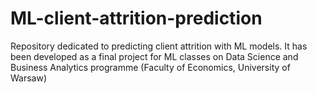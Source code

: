 # ML-client-attrition-prediction
Repository dedicated to predicting client attrition with ML models. It has been developed as a final project for ML classes on Data Science and Business Analytics programme (Faculty of Economics, University of Warsaw)
